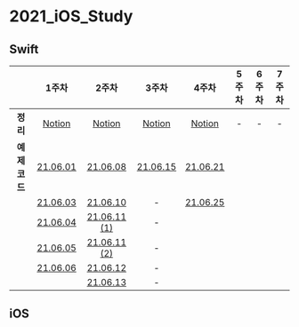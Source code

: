 # 2021_iOS_Study

## **Swift**
||1주차|2주차|3주차|4주차|5주차|6주차|7주차|
:--:|:--:|:--:|:--:|:--:|:--:|:--:|:--:|
|**정리**|[Notion](https://www.notion.so/1-38a1ba0d77b54f04be0f9b96ee274b10)|[Notion](https://www.notion.so/2-f9f98c050eff4cedb5312b404e18f8fe)|[Notion](https://www.notion.so/3-044f1e647a2747fca1308de8d49b3854)|[Notion](https://www.notion.so/4-430f2737f69542db93a8b614d54fd44f)|-|-|-|
|**예제 코드**|[21.06.01](https://github.com/skyqnaqna/2021_iOS_Study/blob/main/Swift/1week/0601.swift)|[21.06.08](https://github.com/skyqnaqna/2021_iOS_Study/blob/main/Swift/2week/0608.swift)|[21.06.15](https://github.com/skyqnaqna/2021_iOS_Study/blob/main/Swift/3week/0615.swift)|[21.06.21](https://github.com/skyqnaqna/2021_iOS_Study/blob/main/Swift/4week/0621.swift)|
||[21.06.03](https://github.com/skyqnaqna/2021_iOS_Study/blob/main/Swift/1week/0603.swift)|[21.06.10](https://github.com/skyqnaqna/2021_iOS_Study/blob/main/Swift/2week/0610.swift)|-|[21.06.25](https://github.com/skyqnaqna/2021_iOS_Study/blob/main/Swift/4week/0625.swift)|
||[21.06.04](https://github.com/skyqnaqna/2021_iOS_Study/blob/main/Swift/1week/0604.swift)|[21.06.11 (1)](https://github.com/skyqnaqna/2021_iOS_Study/blob/main/Swift/2week/0611-1.swift)|-|
||[21.06.05](https://github.com/skyqnaqna/2021_iOS_Study/blob/main/Swift/1week/0605.swift)|[21.06.11 (2)](https://github.com/skyqnaqna/2021_iOS_Study/blob/main/Swift/2week/0611-2.swift)|-|
||[21.06.06](https://github.com/skyqnaqna/2021_iOS_Study/blob/main/Swift/1week/0606.swift)|[21.06.12](https://github.com/skyqnaqna/2021_iOS_Study/blob/main/Swift/2week/0612.swift)|-|
|||[21.06.13](https://github.com/skyqnaqna/2021_iOS_Study/blob/main/Swift/2week/0613.swift)|-|


## **iOS**